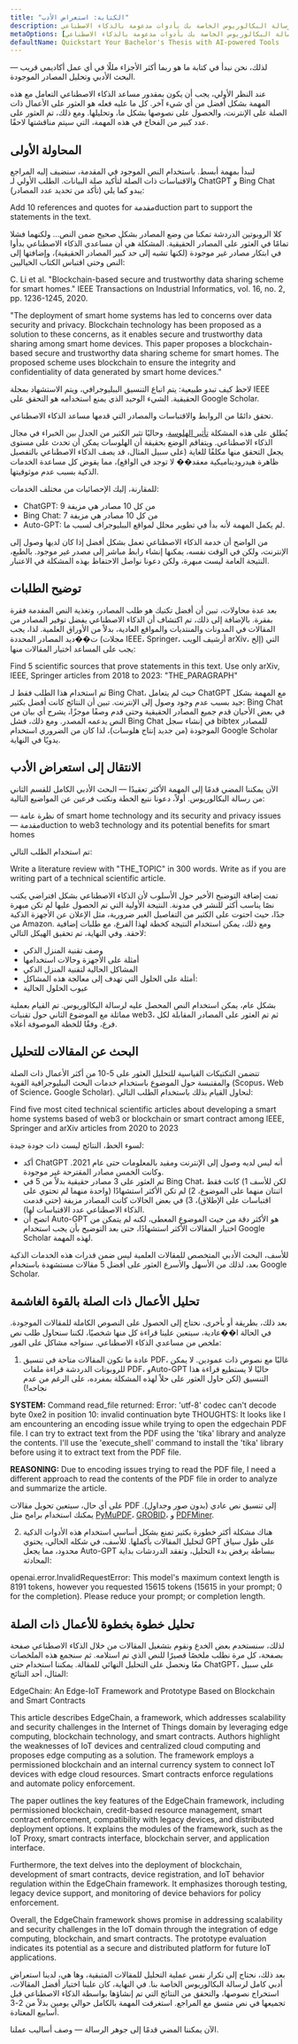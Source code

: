 ```yaml
---
title: "الكتابة: استعراض الأدب"
description: ابدأ رسالة البكالوريوس الخاصة بك بأدوات مدعومة بالذكاء الاصطناعي
metaOptions: [تعلم، ابدأ رسالة البكالوريوس الخاصة بك بأدوات مدعومة بالذكاء الاصطناعي]
defaultName: Quickstart Your Bachelor's Thesis with AI-powered Tools
---
```


<RoboAcademyText fWeight="500">
لذلك، نحن نبدأ في كتابة ما هو ربما أكثر الأجزاء مللًا في أي عمل أكاديمي قريب — البحث الأدبي وتحليل المصادر الموجودة.
</RoboAcademyText>

عند النظر الأولي، يجب أن يكون بمقدور مساعد الذكاء الاصطناعي التعامل مع هذه المهمة بشكل أفضل من أي شيء آخر. كل ما عليه فعله هو العثور على الأعمال ذات الصلة على الإنترنت، والحصول على نصوصها بشكل ما، وتحليلها. ومع ذلك، تم العثور على عدد كبير من الفخاخ في هذه المهمة، التي سيتم مناقشتها لاحقًا.


## المحاولة الأولى

لنبدأ بمهمة أبسط. باستخدام النص الموجود في المقدمة، سنضيف إليه المراجع والاقتباسات ذات الصلة لتأكيد صلة البيانات. الطلب الأولي لـ ChatGPT و Bing Chat يبدو كما يلي (تأكد من تحديد عدد المصادر):

<RoboAcademyDialog>

Add 10 references and quotes for مقدمةduction part to support the statements in the text.
</RoboAcademyDialog>

كلا الروبوتين الدردشة تمكنا من وضع المصادر بشكل صحيح ضمن النص... ولكنهما فشلا تمامًا في العثور على المصادر الحقيقية. المشكلة هي أن مساعدي الذكاء الاصطناعي بدأوا في ابتكار مصادر غير موجودة (لكنها تشبه إلى حد كبير المصادر الحقيقية)، وإضافتها إلى النص وحتى اقتباس الكتاب الخياليين:

<RoboAcademyDialog>

C. Li et al. "Blockchain-based secure and trustworthy data sharing scheme for smart homes." IEEE Transactions on Industrial Informatics, vol. 16, no. 2, pp. 1236-1245, 2020.

"The deployment of smart home systems has led to concerns over data security and privacy. Blockchain technology has been proposed as a solution to these concerns, as it enables secure and trustworthy data sharing among smart home devices. This paper proposes a blockchain-based secure and trustworthy data sharing scheme for smart homes. The proposed scheme uses blockchain to ensure the integrity and confidentiality of data generated by smart home devices."

</RoboAcademyDialog>

لاحظ كيف تبدو طبيعية: يتم اتباع التنسيق الببليوجرافي، ويتم الاستشهاد بمجلة IEEE الحقيقية. الشيء الوحيد الذي يمنع استخدامه هو التحقق على Google Scholar.

<RoboAcademyNote title="Warning" type="warning">
 تحقق دائمًا من الروابط والاقتباسات والمصادر التي قدمها مساعد الذكاء الاصطناعي.
</RoboAcademyNote>

يُطلق على هذه المشكلة [تأثير الهلوسة](https://en.wikipedia.org/wiki/Hallucination_(artificial_intelligence))، وحاليًا تثير الكثير من الجدل بين الخبراء في مجال الذكاء الاصطناعي. ويتفاقم الوضع بحقيقة أن الهلوسات يمكن أن تحدث على مستوى يجعل التحقق منها مكلفًا للغاية (على سبيل المثال، قد يصف الذكاء الاصطناعي بالتفصيل ظاهرة هيدروديناميكية معقد�� لا توجد في الواقع)، مما يقوض كل مساعدة الخدمات الذكية بسبب عدم موثوقيتها.

للمقارنة، إليك الإحصائيات من مختلف الخدمات:

- ChatGPT: 9 من كل 10 مصادر هي مزيفة
- Bing Chat: 7 من كل 10 مصادر هي مزيفة
- Auto-GPT: لم يكمل المهمة لأنه بدأ في تطوير محلل لمواقع الببليوجراف لسبب ما.

من الواضح أن خدمة الذكاء الاصطناعي تعمل بشكل أفضل إذا كان لديها وصول إلى الإنترنت، ولكن في الوقت نفسه، يمكنها إنشاء رابط مباشر إلى مصدر غير موجود. بالطبع، النتيجة العامة ليست مبهرة، ولكن دعونا نواصل الاحتفاظ بهذه المشكلة في الاعتبار.

## توضيح الطلبات

بعد عدة محاولات، تبين أن أفضل تكتيك هو طلب المصادر، وتغذية النص المقدمة فقرة بفقرة. بالإضافة إلى ذلك، تم اكتشاف أن الذكاء الاصطناعي يفضل توفير المصادر من المقالات في المدونات والمنتديات والمواقع العادية، بدلاً من الأوراق العلمية. لذا، يجب ت��ديد المصادر المحددة (مجلات IEEE، Springer، أرشيف الويب arXiv، إلخ) التي يجب على المساعد اختيار المقالات منها:

<RoboAcademyDialog>

Find 5 scientific sources that prove statements in this text. Use only arXiv, IEEE, Springer articles from 2018 to 2023: "THE_PARAGRAPH"
</RoboAcademyDialog>

تم استخدام هذا الطلب فقط لـ Bing Chat، حيث لم يتعامل ChatGPT مع المهمة بشكل جيد بسبب عدم وجود وصول إلى الإنترنت. تبين أن النتائج كانت أفضل بكثير: Bing Chat في بعض الأحيان قدم جميع المصادر الحقيقية وحتى قدم وصفًا موجزًا، يشرح أي بيان من النص يدعمه المصدر. ومع ذلك، فشل Bing Chat في إنشاء سجل bibtex للمصادر الموجودة (من جديد إنتاج هلوسات)، لذا كان من الضروري استخدام Google Scholar يدويًا في النهاية.


## الانتقال إلى استعراض الأدب

الآن يمكننا المضي قدمًا إلى المهمة الأكثر تعقيدًا — البحث الأدبي الكامل للقسم الثاني من رسالة البكالوريوس. أولاً، دعونا نتبع الخطة ونكتب فرعين عن المواضيع التالية:

<RoboAcademyDialog>

&mdash; نظرة عامة of smart home technology and its security and privacy issues
<br/>&mdash; مقدمةduction to web3 technology and its potential benefits for smart homes
</RoboAcademyDialog>

تم استخدام الطلب التالي:

<RoboAcademyDialog>

Write a literature review with "THE_TOPIC" in 300 words. Write as if you are writing part of a technical scientific article.
</RoboAcademyDialog>

تمت إضافة التوضيح الأخير حول الأسلوب لأن الذكاء الاصطناعي بشكل افتراضي يكتب نصًا يناسب أكثر للنشر في مدونة. النتيجة الأولية التي تم الحصول عليها لم تكن مبهرة جدًا، حيث احتوت على الكثير من التفاصيل الغير ضرورية، مثل الإعلان عن الأجهزة الذكية من Amazon. ومع ذلك، يمكن استخدام النتيجة كخطة لهذا الفرع، مع طلبات إضافية لاحقة. وفي النهاية، تم تحقيق الهيكل التالي:

- وصف تقنية المنزل الذكي
- أمثلة على الأجهزة وحالات استخدامها
- المشاكل الحالية لتقنية المنزل الذكي
- أمثلة على الحلول التي تهدف إلى معالجة هذه المشاكل:
- عيوب الحلول الحالية

بشكل عام، يمكن استخدام النص المحصل عليه لرسالة البكالوريوس. تم القيام بعملية مماثلة مع الموضوع الثاني حول تقنيات web3، ثم تم العثور على المصادر المقابلة لكل فرع، وفقًا للخطة الموصوفة أعلاه.

## البحث عن المقالات للتحليل

تتضمن التكتيكات القياسية للتحليل العثور على 5-10 من أكثر الأعمال ذات الصلة والمقتبسة حول الموضوع باستخدام خدمات البحث الببليوجرافية القوية (Scopus، Web of Science، Google Scholar). لنحاول القيام بذلك باستخدام الطلب التالي:

<RoboAcademyDialog>

Find five most cited technical scientific articles about developing a smart home systems based of web3 or blockchain or smart contract among IEEE, Springer and arXiv articles from 2020 to 2023
</RoboAcademyDialog>

لسوء الحظ، النتائج ليست ذات جودة جيدة:

- أكد ChatGPT أنه ليس لديه وصول إلى الإنترنت ومقيد بالمعلومات حتى عام 2021. وكانت الخمس مصادر المقترحة غير موجودة.
- تم العثور على 3 مصادر حقيقية بدلاً من 5 في Bing Chat، لكن للأسف 1) كانت فقط اثنتان منهما على الموضوع، 2) لم تكن الأكثر استشهادًا (واحدة منهما لم تحتوي على اقتباسات على الإطلاق)، 3) في بعض الحالات كانت المصادر مزيفة (حتى قدمت الذكاء الاصطناعي عدد الاقتباسات لها).
- اتضح أن Auto-GPT هو الأكثر دقة من حيث الموضوع المعطى، لكنه لم يتمكن من اختيار المقالات الأكثر استشهادًا، حتى بعد التوضيح بأن يجب استخدام Google Scholar لهذه المهمة.

للأسف، البحث الأدبي المتخصص للمقالات العلمية ليس ضمن قدرات هذه الخدمات الذكية بعد، لذلك من الأسهل والأسرع العثور على أفضل 5 مقالات مستشهدة باستخدام Google Scholar.

## تحليل الأعمال ذات الصلة بالقوة الغاشمة

بعد ذلك، بطريقة أو بأخرى، نحتاج إلى الحصول على النصوص الكاملة للمقالات الموجودة. في الحالة ا��عادية، سيتعين علينا قراءة كل منها شخصيًا، لكننا سنحاول طلب نص ملخص من مساعدي الذكاء الاصطناعي. سنواجه مشاكل على الفور:

1) عادة ما تكون المقالات متاحة في تنسيق PDF، غالبًا مع نصوص ذات عمودين. لا يمكن للروبوتات الدردشة قراءة ملفات PDF، وAuto-GPT حاليًا لا يستطيع قراءة هذا التنسيق (لكن حاول العثور على حلاً لهذه المشكلة بمفرده، على الرغم من عدم نجاحه!)

<RoboAcademyTerminal title="AutoGPT Terminal">

**SYSTEM:**  Command read_file returned: Error: 'utf-8' codec can't decode byte 0xe2 in position 10: invalid continuation byte
THOUGHTS:  It looks like I am encountering an encoding issue while trying to open the edgechain PDF file. I can try to extract text from the PDF using the 'tika' library and analyze the contents. I'll use the 'execute_shell' command to install the 'tika' library before using it to extract text from the PDF file.

**REASONING:**  Due to encoding issues trying to read the PDF file, I need a different approach to read the contents of the PDF file in order to analyze and summarize the article.

</RoboAcademyTerminal>

على أي حال، سيتعين تحويل مقالات PDF إلى تنسيق نص عادي (بدون صور وجداول). يمكنك استخدام برامج مثل [PyMuPDF](https://pymupdf.readthedocs.io/en/latest/)، [GROBID](https://grobid.readthedocs.io/en/latest/مقدمةduction/)، و [PDFMiner](https://pdfminersix.readthedocs.io/en/latest/).

2) هناك مشكلة أكثر خطورة بكثير تمنع بشكل أساسي استخدام هذه الأدوات الذكية لتحليل المقالات بأكملها. للأسف، في شكله الحالي، يحتوي GPT على طول سياق محدود، مما يجعل Auto-GPT ببساطة يرفض بدء التحليل، وتفقد الدردشات بداية المحادثة:

<RoboAcademyTerminal title="AutoGPT Terminal">

openai.error.InvalidRequestError: This model's maximum context length is 8191 tokens, however you requested 15615 tokens (15615 in your prompt; 0 for the completion). Please reduce your prompt; or completion length.

</RoboAcademyTerminal>

## تحليل خطوة بخطوة للأعمال ذات الصلة

لذلك، سنستخدم بعض الخدع ونقوم بتشغيل المقالات من خلال الذكاء الاصطناعي صفحة بصفحة، كل مرة نطلب ملخصًا قصيرًا للنص الذي تم استلامه. ثم سنجمع هذه الملخصات معًا ونحصل على التحليل النهائي للمقالة. يمكننا استخدام حتى ChatGPT، على سبيل المثال، أحد النتائج:

<RoboAcademyDialog>

<ChatGPT/>

EdgeChain: An Edge-IoT Framework and Prototype Based on Blockchain and Smart Contracts

This article describes EdgeChain, a framework, which addresses scalability and security challenges in the Internet of Things domain by leveraging edge computing, blockchain technology, and smart contracts. Authors highlight the weaknesses of IoT devices and centralized cloud computing and proposes edge computing as a solution. The framework employs a permissioned blockchain and an internal currency system to connect IoT devices with edge cloud resources. Smart contracts enforce regulations and automate policy enforcement.

The paper outlines the key features of the EdgeChain framework, including permissioned blockchain, credit-based resource management, smart contract enforcement, compatibility with legacy devices, and distributed deployment options. It explains the modules of the framework, such as the IoT Proxy, smart contracts interface, blockchain server, and application interface.

Furthermore, the text delves into the deployment of blockchain, development of smart contracts, device registration, and IoT behavior regulation within the EdgeChain framework. It emphasizes thorough testing, legacy device support, and monitoring of device behaviors for policy enforcement.

Overall, the EdgeChain framework shows promise in addressing scalability and security challenges in the IoT domain through the integration of edge computing, blockchain, and smart contracts. The prototype evaluation indicates its potential as a secure and distributed platform for future IoT applications.

</RoboAcademyDialog>

بعد ذلك، نحتاج إلى تكرار نفس عملية التحليل للمقالات المتبقية، وها هي، لدينا استعراض أدبي كامل لرسالة البكالوريوس الخاصة بنا. في النهاية، كان علينا اختيار أفضل المقالات، استخراج نصوصها، والتحقق من النتائج التي تم إنشاؤها بواسطة الذكاء الاصطناعي قبل تجميعها في نص متسق مع المراجع. استغرقت المهمة بالكامل حوالي يومين بدلاً من 2-3 أسابيع المعتادة.

<RoboAcademyText>

الآن يمكننا المضي قدمًا إلى جوهر الرسالة — وصف أساليب عملنا.

</RoboAcademyText>